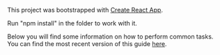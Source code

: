This project was bootstrapped with [Create React App](https://github.com/facebookincubator/create-react-app).

Run "npm install" in the folder to work with it.

Below you will find some information on how to perform common tasks.<br>
You can find the most recent version of this guide [here](https://github.com/facebookincubator/create-react-app/blob/master/packages/react-scripts/template/README.md).
